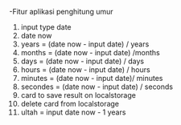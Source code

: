 -Fitur aplikasi penghitung umur

1. input type date
2. date now
3. years = (date now - input date) / years
4. months = (date now - input date) /months
5. days = (date now - input date) / days
6. hours = (date now - input date) / hours
7. minutes = (date now - input date)/ minutes
8. secondes = (date now - input date) / seconds
9. card to save result on localstorage
10. delete card from localstorage
11. ultah = input date now - 1 years
